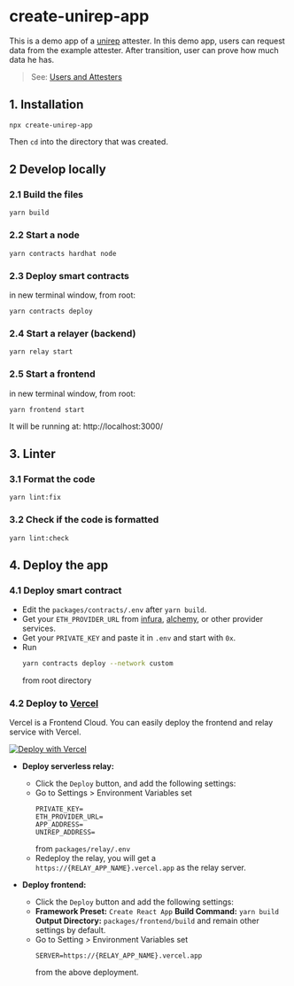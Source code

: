 # create-unirep-app

This is a demo app of a [unirep](https://github.com/Unirep/Unirep) attester. In this demo app, users can request data from the example attester. After transition, user can prove how much data he has.

> See: [Users and Attesters](https://developer.unirep.io/docs/protocol/users-and-attesters)

## 1. Installation

```shell
npx create-unirep-app
```

Then `cd` into the directory that was created.

## 2 Develop locally

### 2.1 Build the files

```shell
yarn build
```

### 2.2 Start a node

```shell
yarn contracts hardhat node
```

### 2.3 Deploy smart contracts

in new terminal window, from root:

```shell
yarn contracts deploy
```

### 2.4 Start a relayer (backend)

```shell
yarn relay start
```

### 2.5 Start a frontend

in new terminal window, from root:

```shell
yarn frontend start
```

It will be running at: http://localhost:3000/

## 3. Linter

### 3.1 Format the code

```shell
yarn lint:fix
```

### 3.2 Check if the code is formatted

```shell
yarn lint:check
```

## 4. Deploy the app

### 4.1 Deploy smart contract

-   Edit the `packages/contracts/.env` after `yarn build`.
-   Get your `ETH_PROVIDER_URL` from [infura](https://www.infura.io/), [alchemy](https://alchemy.com/), or other provider services.
-   Get your `PRIVATE_KEY` and paste it in `.env` and start with `0x`.
-   Run
    ```sh
    yarn contracts deploy --network custom
    ```
    from root directory

### 4.2 Deploy to [Vercel](https://vercel.com/)

Vercel is a Frontend Cloud. You can easily deploy the frontend and relay service with Vercel.

[![Deploy with Vercel](https://vercel.com/button)](https://vercel.com/new/clone?repository-url=https%3A%2F%2Fgithub.com%2Funirep%2Fcreate-unirep-app)

-   **Deploy serverless relay:**

    -   Click the `Deploy` button, and add the following settings:
    -   Go to Settings > Environment Variables
        set
        ```env
        PRIVATE_KEY=
        ETH_PROVIDER_URL=
        APP_ADDRESS=
        UNIREP_ADDRESS=
        ```
        from `packages/relay/.env`
    -   Redeploy the relay, you will get a `https://{RELAY_APP_NAME}.vercel.app` as the relay server.

-   **Deploy frontend:**
    -   Click the `Deploy` button and add the following settings:
    -   **Framework Preset:** `Create React App`
        **Build Command:** `yarn build`
        **Output Directory:** `packages/frontend/build`
        and remain other settings by default.
    -   Go to Setting > Environment Variables
        set
        ```env
        SERVER=https://{RELAY_APP_NAME}.vercel.app
        ```
        from the above deployment.
